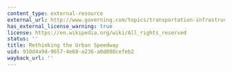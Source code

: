 ```yaml
---
content_type: external-resource
external_url: http://www.governing.com/topics/transportation-infrastructure/Rethinking-The-Urban-Speedway.html
has_external_license_warning: true
license: https://en.wikipedia.org/wiki/All_rights_reserved
status: ''
title: Rethinking the Urban Speedway
uid: 910d4a9d-9657-4e68-a236-a0d808cefeb2
wayback_url: ''
---
```

